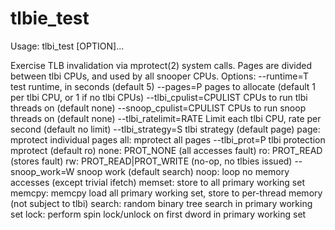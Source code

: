 # tlbie_test

Usage: tlbi_test [OPTION]...

Exercise TLB invalidation via mprotect(2) system calls.
  Pages are divided between tlbi CPUs, and used by all snooper CPUs.
Options:
  --runtime=T              test runtime, in seconds (default 5)
  --pages=P                pages to allocate (default 1 per tlbi CPU, or 1 if no tlbi CPUs)
  --tlbi_cpulist=CPULIST   CPUs to run tlbi threads on (default none)
  --snoop_cpulist=CPULIST  CPUs to run snoop threads on (default none)
  --tlbi_ratelimit=RATE    Limit each tlbi CPU, rate per second (default no limit)
  --tlbi_strategy=S        tlbi strategy (default page)
            page: mprotect individual pages
             all: mprotect all pages
  --tlbi_prot=P            tlbi protection mprotect (default ro)
            none: PROT_NONE (all accesses fault)
              ro: PROT_READ (stores fault)
              rw: PROT_READ|PROT_WRITE (no-op, no tlbies issued)
  --snoop_work=W           snoop work (default search)
            noop: loop no memory accesses (except trivial ifetch)
          memset: store to all primary working set
          memcpy: memcpy load all primary working set, store to per-thread memory (not subject to tlbi)
          search: random binary tree search in primary working set
            lock: perform spin lock/unlock on first dword in primary working set
